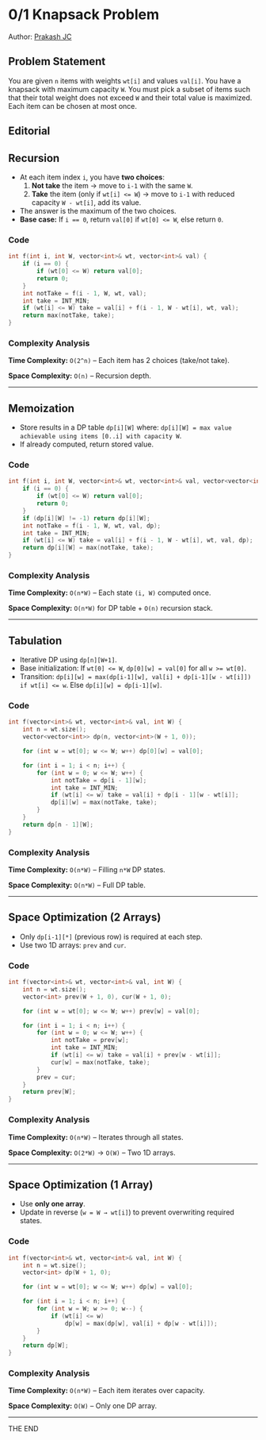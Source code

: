 # 0/1 Knapsack Problem

Author: [Prakash JC](https://prakash079513.github.io)

## **Problem Statement**

You are given `n` items with weights `wt[i]` and values `val[i]`. You have a knapsack with maximum capacity `W`. You must pick a subset of items such that their total weight does not exceed `W` and their total value is maximized. Each item can be chosen at most once.

## Editorial

## Recursion

- At each item index `i`, you have **two choices**:
  1. **Not take** the item → move to `i-1` with the same `W`.
  2. **Take** the item (only if `wt[i] <= W`) → move to `i-1` with reduced capacity `W - wt[i]`, add its value.
- The answer is the maximum of the two choices.
- **Base case:** If `i == 0`, return `val[0]` if `wt[0] <= W`, else return `0`.

### Code

```cpp
int f(int i, int W, vector<int>& wt, vector<int>& val) {
    if (i == 0) {
        if (wt[0] <= W) return val[0];
        return 0;
    }
    int notTake = f(i - 1, W, wt, val);
    int take = INT_MIN;
    if (wt[i] <= W) take = val[i] + f(i - 1, W - wt[i], wt, val);
    return max(notTake, take);
}
```

### Complexity Analysis

**Time Complexity:** `O(2^n)` – Each item has 2 choices (take/not take).

**Space Complexity:** `O(n)` – Recursion depth.

---

## Memoization

- Store results in a DP table `dp[i][W]` where:
  `dp[i][W] = max value achievable using items [0..i] with capacity W`.
- If already computed, return stored value.

### Code

```cpp
int f(int i, int W, vector<int>& wt, vector<int>& val, vector<vector<int>>& dp) {
    if (i == 0) {
        if (wt[0] <= W) return val[0];
        return 0;
    }
    if (dp[i][W] != -1) return dp[i][W];
    int notTake = f(i - 1, W, wt, val, dp);
    int take = INT_MIN;
    if (wt[i] <= W) take = val[i] + f(i - 1, W - wt[i], wt, val, dp);
    return dp[i][W] = max(notTake, take);
}
```

### Complexity Analysis

**Time Complexity:** `O(n*W)` – Each state `(i, W)` computed once.

**Space Complexity:** `O(n*W)` for DP table + `O(n)` recursion stack.

---

## Tabulation

- Iterative DP using `dp[n][W+1]`.
- Base initialization: If `wt[0] <= W`, `dp[0][w] = val[0]` for all `w >= wt[0]`.
- Transition:
  `dp[i][w] = max(dp[i-1][w], val[i] + dp[i-1][w - wt[i]]) if wt[i] <= w`.
  Else `dp[i][w] = dp[i-1][w]`.

### Code

```cpp
int f(vector<int>& wt, vector<int>& val, int W) {
    int n = wt.size();
    vector<vector<int>> dp(n, vector<int>(W + 1, 0));

    for (int w = wt[0]; w <= W; w++) dp[0][w] = val[0];

    for (int i = 1; i < n; i++) {
        for (int w = 0; w <= W; w++) {
            int notTake = dp[i - 1][w];
            int take = INT_MIN;
            if (wt[i] <= w) take = val[i] + dp[i - 1][w - wt[i]];
            dp[i][w] = max(notTake, take);
        }
    }
    return dp[n - 1][W];
}
```

### Complexity Analysis

**Time Complexity:** `O(n*W)` – Filling `n*W` DP states.

**Space Complexity:** `O(n*W)` – Full DP table.

---

## Space Optimization (2 Arrays)

- Only `dp[i-1][*]` (previous row) is required at each step.
- Use two 1D arrays: `prev` and `cur`.

### Code

```cpp
int f(vector<int>& wt, vector<int>& val, int W) {
    int n = wt.size();
    vector<int> prev(W + 1, 0), cur(W + 1, 0);

    for (int w = wt[0]; w <= W; w++) prev[w] = val[0];

    for (int i = 1; i < n; i++) {
        for (int w = 0; w <= W; w++) {
            int notTake = prev[w];
            int take = INT_MIN;
            if (wt[i] <= w) take = val[i] + prev[w - wt[i]];
            cur[w] = max(notTake, take);
        }
        prev = cur;
    }
    return prev[W];
}
```

### Complexity Analysis

**Time Complexity:** `O(n*W)` – Iterates through all states.

**Space Complexity:** `O(2*W)` → `O(W)` – Two 1D arrays.

---

## Space Optimization (1 Array)

- Use **only one array**.
- Update in reverse (`w = W → wt[i]`) to prevent overwriting required states.

### Code

```cpp
int f(vector<int>& wt, vector<int>& val, int W) {
    int n = wt.size();
    vector<int> dp(W + 1, 0);

    for (int w = wt[0]; w <= W; w++) dp[w] = val[0];

    for (int i = 1; i < n; i++) {
        for (int w = W; w >= 0; w--) {
            if (wt[i] <= w)
                dp[w] = max(dp[w], val[i] + dp[w - wt[i]]);
        }
    }
    return dp[W];
}
```

### Complexity Analysis

**Time Complexity:** `O(n*W)` – Each item iterates over capacity.

**Space Complexity:** `O(W)` – Only one DP array.

---

THE END
